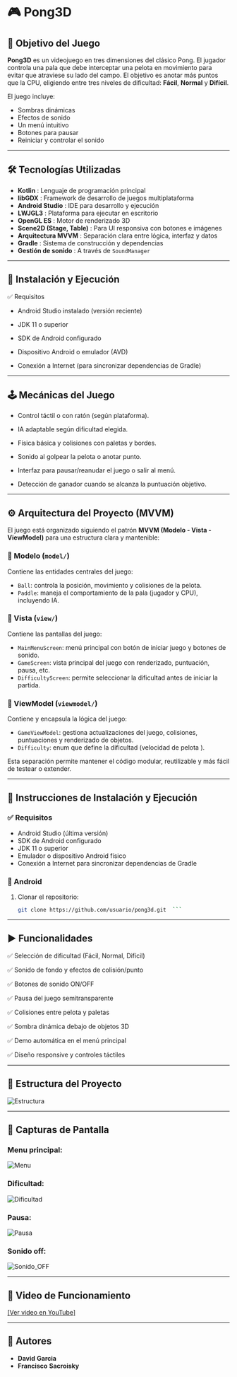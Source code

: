 # 🎮 Pong3D

## 🧠 Objetivo del Juego

**Pong3D** es un videojuego en tres dimensiones del clásico Pong. El jugador controla una pala que debe interceptar una pelota en movimiento para evitar que atraviese su lado del campo. El objetivo es anotar más puntos que la CPU, eligiendo entre tres niveles de dificultad: **Fácil**, **Normal** y **Difícil**.

El juego incluye:

- Sombras dinámicas
- Efectos de sonido
- Un menú intuitivo
- Botones para pausar
- Reiniciar y controlar el sonido


---

## 🛠️ Tecnologías Utilizadas

- **Kotlin** : Lenguaje de programación principal
- **libGDX** : Framework de desarrollo de juegos multiplataforma
- **Android Studio** : IDE para desarrollo y ejecución
- **LWJGL3** : Plataforma para ejecutar en escritorio
- **OpenGL ES** : Motor de renderizado 3D
- **Scene2D (Stage, Table)** : Para UI responsiva con botones e imágenes
- **Arquitectura MVVM** : Separación clara entre lógica, interfaz y datos
- **Gradle** : Sistema de construcción y dependencias
- **Gestión de sonido** : A través de `SoundManager`

---

## 🚀 Instalación y Ejecución

✅ Requisitos

- Android Studio instalado (versión reciente)

- JDK 11 o superior

- SDK de Android configurado

- Dispositivo Android o emulador (AVD)

- Conexión a Internet (para sincronizar dependencias de Gradle)
---

## 🕹️ Mecánicas del Juego

- Control táctil o con ratón (según plataforma).

- IA adaptable según dificultad elegida.

- Física básica y colisiones con paletas y bordes.

- Sonido al golpear la pelota o anotar punto.

- Interfaz para pausar/reanudar el juego o salir al menú.

- Detección de ganador cuando se alcanza la puntuación objetivo.

---

## ⚙️ Arquitectura del Proyecto (MVVM)

El juego está organizado siguiendo el patrón **MVVM (Modelo - Vista - ViewModel)** para una estructura clara y mantenible:

### 📁 Modelo (`model/`)
Contiene las entidades centrales del juego:
- `Ball`: controla la posición, movimiento y colisiones de la pelota.
- `Paddle`: maneja el comportamiento de la pala (jugador y CPU), incluyendo IA.

### 📁 Vista (`view/`)
Contiene las pantallas del juego:
- `MainMenuScreen`: menú principal con botón de iniciar juego y botones de sonido.
- `GameScreen`: vista principal del juego con renderizado, puntuación, pausa, etc.
- `DifficultyScreen`: permite seleccionar la dificultad antes de iniciar la partida.

### 📁 ViewModel (`viewmodel/`)
Contiene y encapsula la lógica del juego:
- `GameViewModel`: gestiona actualizaciones del juego, colisiones, puntuaciones y renderizado de objetos.
- `Difficulty`: enum que define la dificultad (velocidad de pelota ).

Esta separación permite mantener el código modular, reutilizable y más fácil de testear o extender.

---

## 🚀 Instrucciones de Instalación y Ejecución


### ✅ Requisitos

- Android Studio (última versión)
- SDK de Android configurado
- JDK 11 o superior
- Emulador o dispositivo Android físico
- Conexión a Internet para sincronizar dependencias de Gradle

### 📱   Android

1. Clonar el repositorio:
   ```bash
   git clone https://github.com/usuario/pong3d.git  ```

--- 

## ▶️ Funcionalidades

✅ Selección de dificultad (Fácil, Normal, Difícil)

✅ Sonido de fondo y efectos de colisión/punto

✅ Botones de sonido ON/OFF

✅ Pausa del juego semitransparente

✅ Colisiones entre pelota y paletas

✅ Sombra dinámica debajo de objetos 3D

✅ Demo automática en el menú principal

✅ Diseño responsive y controles táctiles

---

## 🧱 Estructura del Proyecto

![Estructura](./capturas/estructura.png)

---

## 📸 Capturas de Pantalla

### Menu principal:     

![Menu](./capturas/menu.jpg)

### Dificultad: 

![Dificultad](./capturas/dificultad.jpg)

### Pausa:

![Pausa](./capturas/pausa.jpg)

### Sonido off:

![Sonido_OFF](./capturas/sonido_off.jpg)

---


## 🎥 Video de Funcionamiento

[[Ver video en YouTube]](https://youtu.be/fVF8NoNVlyA)

---

## 🙌 Autores

- **David** **Garcia**
- **Francisco** **Sacroisky** 
 

